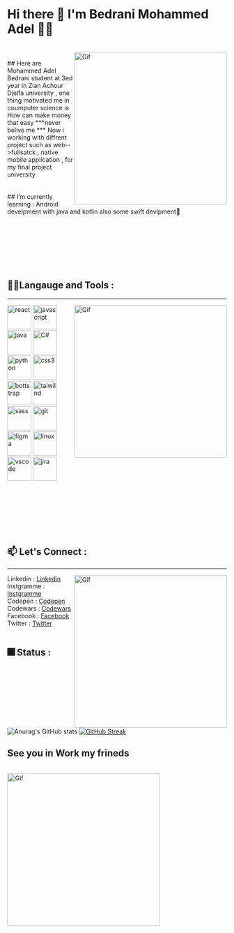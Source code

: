 # Hi there 👋 I'm Bedrani Mohammed Adel 👨‍💻
<br/>
<img align="right" alt="Gif" src="https://media.giphy.com/media/3o6Ztl7oraKm4ZJ9mw/giphy.gif" alt="react" width="350" heigth="300" >
<br/>
## Here are Mohammed Adel Bedrani student at 3ed year in Zian Achour Djelfa university , one thing motivated me in coumputer science is How can make money that easy ***never belive me *** Now i working with diffrent project such as web-->fullsatck , native mobile application , for my final project university 
<br/>
<br/>
<br/>
## I’m currently learning : Android develpment with java and kotlin also some swift devlpment🌱 
<br/>
<br/>
<br/>
<br/>
<br/>
<br/>
<br/>
<br/>

## 💪💪Langauge and Tools :
<hr>
<img align="right" alt="Gif" src="https://media.giphy.com/media/XIqCQx02E1U9W/giphy.gif" alt="react" width="350" heigth="300" >
<p>
  <img src="https://cdn.jsdelivr.net/gh/devicons/devicon/icons/react/react-original.svg" alt="react" width="55" heigth="55" >
  <img src="https://cdn.jsdelivr.net/gh/devicons/devicon/icons/javascript/javascript-original.svg" alt="javascript" width="55" heigth="55" >
  <img src="https://cdn.jsdelivr.net/gh/devicons/devicon/icons/java/java-original-wordmark.svg" alt="java" width="55" heigth="55" >
  <img src="https://cdn.jsdelivr.net/gh/devicons/devicon/icons/csharp/csharp-original.svg" alt="C#" width="55" heigth="55" >
  <img src="https://cdn.jsdelivr.net/gh/devicons/devicon/icons/python/python-original.svg" alt="python" width="55" heigth="55" >
  <img src="https://cdn.jsdelivr.net/gh/devicons/devicon/icons/css3/css3-original.svg" alt="css3" width="55" heigth="55" >
  <img src="https://cdn.jsdelivr.net/gh/devicons/devicon/icons/bootstrap/bootstrap-original-wordmark.svg" alt="bottstrap" width="55" heigth="55" >
  <img src="https://cdn.jsdelivr.net/gh/devicons/devicon/icons/tailwindcss/tailwindcss-original-wordmark.svg" alt="taiwilnd" width="55" heigth="55" >
  <img src="https://cdn.jsdelivr.net/gh/devicons/devicon/icons/sass/sass-original.svg" alt="sass" width="55" heigth="55" >
  <img src="https://cdn.jsdelivr.net/gh/devicons/devicon/icons/git/git-original-wordmark.svg" alt="git" width="55" heigth="55" >
  <img src="https://cdn.jsdelivr.net/gh/devicons/devicon/icons/figma/figma-original.svg" alt="figma" width="55" heigth="55" >
  <img src="https://cdn.jsdelivr.net/gh/devicons/devicon/icons/linux/linux-original.svg" alt="linux" width="55" heigth="55" >
  <img src="https://cdn.jsdelivr.net/gh/devicons/devicon/icons/vscode/vscode-original.svg" alt="vscode" width="55" heigth="55" >
  <img src="https://cdn.jsdelivr.net/gh/devicons/devicon/icons/jira/jira-original-wordmark.svg" alt="jira" width="55" heigth="55" >
</p>
<br/>
<br/>
<br/>
<br/>
<br/>
<br/>

## 📫 Let's Connect :
<hr>
<img align="right" alt="Gif" src="https://media.giphy.com/media/l41lVsYDBC0UVQJCE/giphy.gif" alt="react" width="350" heigth="300" >
Linkedin : <a href="https://www.linkedin.com/in/bedrani-mohammed-adel-3477b9247/" target="_blank">Linkedin</a> <br/>
Instgramme : <a href="https://www.instagram.com/adel_mohammed16/" target="_blank">Instgramme</a><br/>
Codepen : <a href="https://codepen.io/Bedrani-MohammedAdel" target="_blank">Codepen</a><br/>
Codewars : <a href="https://www.codewars.com/users/Bedrani%20Mohammed%20Adel%20" target="_blank">Codewars</a><br/>
Facebook : <a href="https://www.facebook.com/profile.php?id=100013937412279" target="_blank">Facebook</a><br/>
Twitter : <a href="https://twitter.com/Youcef43069530" target="_blank">Twitter</a>
<br/>
<br/>

## 🎆 Status :
![Anurag's GitHub stats](https://github-readme-stats.vercel.app/api?username=youcefbedrani&show_icons=true&theme=radical)
[![GitHub Streak](https://streak-stats.demolab.com/?user=youcefbedrani&theme=highcontrast)](https://git.io/streak-stats)


## See you in Work my frineds 
<br/>
<img align="center" alt="Gif" src="https://media.giphy.com/media/NEvPzZ8bd1V4Y/giphy.gif" alt="react" width="350" heigth="300" >
<br/>
<!--
**youcefbedrani/youcefbedrani** is a ✨ _special_ ✨ repository because its `README.md` (this file) appears on your GitHub profile.

Here are some ideas to get you started:

- 🔭 I’m currently working on ...
- 🌱 I’m currently learning ...
- 👯 I’m looking to collaborate on ...
- 🤔 I’m looking for help with ...
- 💬 Ask me about ...
- 📫 How to reach me: ...
- 😄 Pronouns: ...
- ⚡ Fun fact: ...
-->
